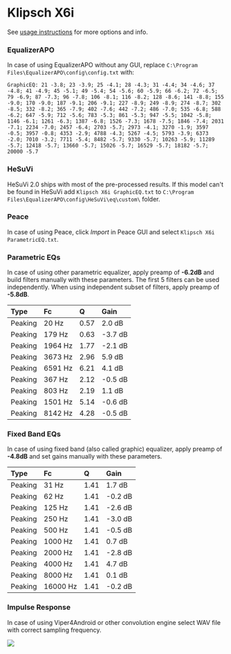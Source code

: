 # Klipsch X6i
See [usage instructions](https://github.com/jaakkopasanen/AutoEq#usage) for more options and info.

### EqualizerAPO
In case of using EqualizerAPO without any GUI, replace `C:\Program Files\EqualizerAPO\config\config.txt`
with:
```
GraphicEQ: 21 -3.8; 23 -3.9; 25 -4.1; 28 -4.3; 31 -4.4; 34 -4.6; 37 -4.8; 41 -4.9; 45 -5.1; 49 -5.4; 54 -5.6; 60 -5.9; 66 -6.2; 72 -6.5; 79 -6.9; 87 -7.3; 96 -7.8; 106 -8.1; 116 -8.2; 128 -8.6; 141 -8.8; 155 -9.0; 170 -9.0; 187 -9.1; 206 -9.1; 227 -8.9; 249 -8.9; 274 -8.7; 302 -8.5; 332 -8.2; 365 -7.9; 402 -7.6; 442 -7.2; 486 -7.0; 535 -6.8; 588 -6.2; 647 -5.9; 712 -5.6; 783 -5.3; 861 -5.3; 947 -5.5; 1042 -5.8; 1146 -6.1; 1261 -6.3; 1387 -6.8; 1526 -7.3; 1678 -7.5; 1846 -7.4; 2031 -7.1; 2234 -7.0; 2457 -6.4; 2703 -5.7; 2973 -4.1; 3270 -1.9; 3597 -0.5; 3957 -0.8; 4353 -2.9; 4788 -4.3; 5267 -4.5; 5793 -3.9; 6373 -2.0; 7010 -3.2; 7711 -5.4; 8482 -5.7; 9330 -5.7; 10263 -5.9; 11289 -5.7; 12418 -5.7; 13660 -5.7; 15026 -5.7; 16529 -5.7; 18182 -5.7; 20000 -5.7
```

### HeSuVi
HeSuVi 2.0 ships with most of the pre-processed results. If this model can't be found in HeSuVi add
`Klipsch X6i GraphicEQ.txt` to `C:\Program Files\EqualizerAPO\config\HeSuVi\eq\custom\` folder.

### Peace
In case of using Peace, click *Import* in Peace GUI and select `Klipsch X6i ParametricEQ.txt`.

### Parametric EQs
In case of using other parametric equalizer, apply preamp of **-6.2dB** and build filters manually
with these parameters. The first 5 filters can be used independently.
When using independent subset of filters, apply preamp of **-5.8dB**.

| Type    | Fc      |    Q | Gain    |
|:--------|:--------|:-----|:--------|
| Peaking | 20 Hz   | 0.57 | 2.0 dB  |
| Peaking | 179 Hz  | 0.63 | -3.7 dB |
| Peaking | 1964 Hz | 1.77 | -2.1 dB |
| Peaking | 3673 Hz | 2.96 | 5.9 dB  |
| Peaking | 6591 Hz | 6.21 | 4.1 dB  |
| Peaking | 367 Hz  | 2.12 | -0.5 dB |
| Peaking | 803 Hz  | 2.19 | 1.1 dB  |
| Peaking | 1501 Hz | 5.14 | -0.6 dB |
| Peaking | 8142 Hz | 4.28 | -0.5 dB |

### Fixed Band EQs
In case of using fixed band (also called graphic) equalizer, apply preamp of **-4.8dB** and set
gains manually with these parameters.

| Type    | Fc       |    Q | Gain    |
|:--------|:---------|:-----|:--------|
| Peaking | 31 Hz    | 1.41 | 1.7 dB  |
| Peaking | 62 Hz    | 1.41 | -0.2 dB |
| Peaking | 125 Hz   | 1.41 | -2.6 dB |
| Peaking | 250 Hz   | 1.41 | -3.0 dB |
| Peaking | 500 Hz   | 1.41 | -0.5 dB |
| Peaking | 1000 Hz  | 1.41 | 0.7 dB  |
| Peaking | 2000 Hz  | 1.41 | -2.8 dB |
| Peaking | 4000 Hz  | 1.41 | 4.7 dB  |
| Peaking | 8000 Hz  | 1.41 | 0.1 dB  |
| Peaking | 16000 Hz | 1.41 | -0.2 dB |

### Impulse Response
In case of using Viper4Android or other convolution engine select WAV file with correct sampling frequency.

![](https://raw.githubusercontent.com/jaakkopasanen/AutoEq/master/results/innerfidelity/sbaf-serious/Klipsch%20X6i/Klipsch%20X6i.png)